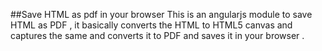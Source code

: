 ##Save HTML as pdf in your browser 
This is an angularjs module to save HTML as PDF , it basically converts the HTML to HTML5 canvas and captures the same and converts it to PDF and saves it in your browser .
